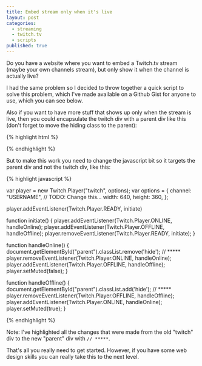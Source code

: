 ```yaml
---
title: Embed stream only when it's live
layout: post
categories:
  - streaming
  - twitch.tv
  - scripts
published: true
---
```


Do you have a website where you want to embed a Twitch.tv stream (maybe your own channels stream), but only show it when the channel is actually live?

I had the same problem so I decided to throw together a quick script to solve this problem, which I've made available on a Github Gist for anyone to use, which you can see below.

<script src="https://gist.github.com/fngryboi/f5323765e3358ae27d4a97eb2d63aa3c.js"></script>

Also if you want to have more stuff that shows up only when the stream is live, then you could encapsulate the twitch div with a parent div like this (don't forget to move the hiding class to the parent):

{% highlight html %}
<div id="parent" class="hide"> <!-- named parent for demonstration purposes, you can name it whatever you want -->

<!-- Here you can place anything you want to show above the embedded stream -->

<div id="twitch">
</div>

<!-- Here you can place anything you want to show underneath the embedded stream -->

</div>

{% endhighlight %}

But to make this work you need to change the javascript bit so it targets the parent div and not the twitch div, like this:

{% highlight javascript %}

var player = new Twitch.Player("twitch", options);
var options = {
  channel: "USERNAME", // TODO: Change this...
  width: 640,
  height: 360,
};

player.addEventListener(Twitch.Player.READY, initiate)

function initiate() {
  player.addEventListener(Twitch.Player.ONLINE, handleOnline);
  player.addEventListener(Twitch.Player.OFFLINE, handleOffline);
  player.removeEventListener(Twitch.Player.READY, initiate);
}

function handleOnline() {
  document.getElementById("parent").classList.remove('hide'); // *****
  player.removeEventListener(Twitch.Player.ONLINE, handleOnline);
  player.addEventListener(Twitch.Player.OFFLINE, handleOffline);
  player.setMuted(false);
}

function handleOffline() {
  document.getElementById("parent").classList.add('hide'); // *****
  player.removeEventListener(Twitch.Player.OFFLINE, handleOffline);
  player.addEventListener(Twitch.Player.ONLINE, handleOnline);
  player.setMuted(true);
}

{% endhighlight %}

Note: I've highlighted all the changes that were made from the old "twitch" div to the new "parent" div with `// *****`.

That's all you really need to get started. However, if you have some web design skills you can really take this to the next level.
